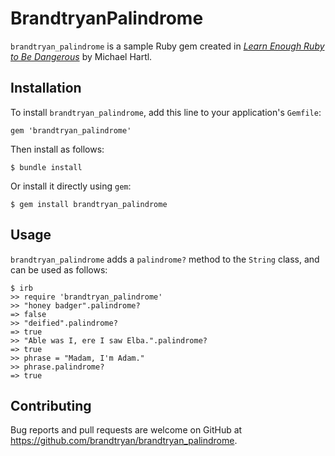 # BrandtryanPalindrome

`brandtryan_palindrome` is a sample Ruby gem created in [*Learn Enough Ruby to Be Dangerous*](https://www.learnenough.com/ruby-tutorial) by Michael Hartl.

## Installation

To install `brandtryan_palindrome`, add this line to your application's `Gemfile`:

```
gem 'brandtryan_palindrome'
```

Then install as follows:

```
$ bundle install
```

Or install it directly using `gem`:

```
$ gem install brandtryan_palindrome
```

## Usage

`brandtryan_palindrome` adds a `palindrome?` method to the `String` class, and can be used as follows:

```
$ irb
>> require 'brandtryan_palindrome'
>> "honey badger".palindrome?
=> false
>> "deified".palindrome?
=> true
>> "Able was I, ere I saw Elba.".palindrome?
=> true
>> phrase = "Madam, I'm Adam."
>> phrase.palindrome?
=> true
```
## Contributing

Bug reports and pull requests are welcome on GitHub at https://github.com/brandtryan/brandtryan_palindrome.
